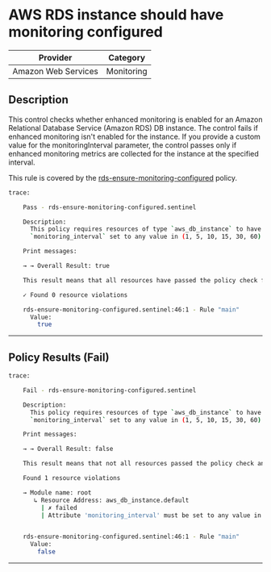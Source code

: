 # AWS RDS instance should have monitoring configured

| Provider            | Category   |
|---------------------|------------|
| Amazon Web Services | Monitoring |

## Description

This control checks whether enhanced monitoring is enabled for an Amazon Relational Database Service (Amazon RDS) DB instance. 
The control fails if enhanced monitoring isn't enabled for the instance. 
If you provide a custom value for the monitoringInterval parameter, the control passes only if enhanced monitoring metrics are collected for the instance at the specified interval.

This rule is covered by the [rds-ensure-monitoring-configured](https://github.com/hashicorp/policy-library-FSBP-Policy-Set-for-AWS-Terraform/blob/main/policies/rds/rds-ensure-monitoring-configured.sentinel) policy.

```bash
trace:

    Pass - rds-ensure-monitoring-configured.sentinel

    Description:
      This policy requires resources of type `aws_db_instance` to have
      `monitoring_interval` set to any value in (1, 5, 10, 15, 30, 60)

    Print messages:

    → → Overall Result: true

    This result means that all resources have passed the policy check for the policy rds-ensure-monitoring-configured.

    ✓ Found 0 resource violations

    rds-ensure-monitoring-configured.sentinel:46:1 - Rule "main"
      Value:
        true
```

---

## Policy Results (Fail)
```bash
trace:

    Fail - rds-ensure-monitoring-configured.sentinel

    Description:
      This policy requires resources of type `aws_db_instance` to have
      `monitoring_interval` set to any value in (1, 5, 10, 15, 30, 60)

    Print messages:

    → → Overall Result: false

    This result means that not all resources passed the policy check and the protected behavior is not allowed for the policy rds-ensure-monitoring-configured.

    Found 1 resource violations

    → Module name: root
       ↳ Resource Address: aws_db_instance.default
         | ✗ failed
         | Attribute 'monitoring_interval' must be set to any value in (1, 5, 10, 15, 30, 60) for 'aws_db_instance' resources. Refer to https://docs.aws.amazon.com/securityhub/latest/userguide/rds-controls.html#rds-6 for more details.


    rds-ensure-monitoring-configured.sentinel:46:1 - Rule "main"
      Value:
        false

```

---